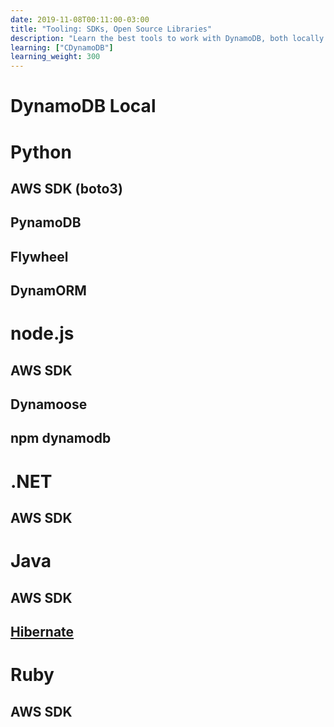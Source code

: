 ```yaml
---
date: 2019-11-08T00:11:00-03:00
title: "Tooling: SDKs, Open Source Libraries"
description: "Learn the best tools to work with DynamoDB, both locally and in the cloud"
learning: ["CDynamoDB"]
learning_weight: 300
---
```


# DynamoDB Local

# Python

## AWS SDK (boto3)

## PynamoDB

## Flywheel

## DynamORM

# node.js

## AWS SDK

## Dynamoose

## npm dynamodb

# .NET

## AWS SDK

# Java

## AWS SDK

## [Hibernate](https://www.cdata.com/kb/tech/dynamodb-jdbc-hibernate.rst)

# Ruby

## AWS SDK
